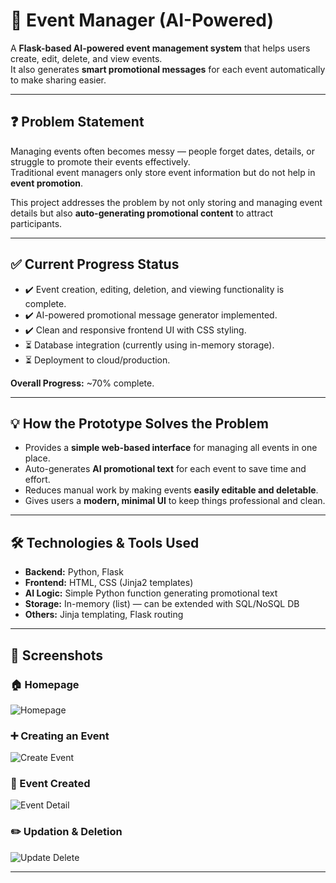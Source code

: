# 🚀 Event Manager (AI-Powered)

A **Flask-based AI-powered event management system** that helps users create, edit, delete, and view events.  
It also generates **smart promotional messages** for each event automatically to make sharing easier.  

---

## ❓ Problem Statement
Managing events often becomes messy — people forget dates, details, or struggle to promote their events effectively.  
Traditional event managers only store event information but do not help in **event promotion**.  

This project addresses the problem by not only storing and managing event details but also **auto-generating promotional content** to attract participants.

---

## ✅ Current Progress Status
- ✔️ Event creation, editing, deletion, and viewing functionality is complete.  
- ✔️ AI-powered promotional message generator implemented.  
- ✔️ Clean and responsive frontend UI with CSS styling.  
- ⏳ Database integration (currently using in-memory storage).  
- ⏳ Deployment to cloud/production.  

**Overall Progress:** ~70% complete.  

---

## 💡 How the Prototype Solves the Problem
- Provides a **simple web-based interface** for managing all events in one place.  
- Auto-generates **AI promotional text** for each event to save time and effort.  
- Reduces manual work by making events **easily editable and deletable**.  
- Gives users a **modern, minimal UI** to keep things professional and clean.  

---

## 🛠️ Technologies & Tools Used
- **Backend:** Python, Flask  
- **Frontend:** HTML, CSS (Jinja2 templates)  
- **AI Logic:** Simple Python function generating promotional text  
- **Storage:** In-memory (list) — can be extended with SQL/NoSQL DB  
- **Others:** Jinja templating, Flask routing  

---

## 📸 Screenshots

### 🏠 Homepage
![Homepage]((https://github.com/user-attachments/assets/56c93b8c-9c93-4d54-983f-1168c4418190))

### ➕ Creating an Event
![Create Event]((https://github.com/user-attachments/assets/36a65212-0755-41de-8491-3c6495ce72eb))

### 📄 Event Created
![Event Detail]((https://github.com/user-attachments/assets/eb3d3be3-7209-423d-8be8-ee373a8361a3))

### ✏️ Updation & Deletion
![Update Delete]([screenshots/update_delete.png](https://github.com/user-attachments/assets/1623fd2f-1824-43f2-9e84-302441cb51c5))

---
